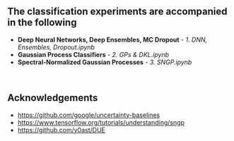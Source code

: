 ## The classification experiments are accompanied in the following 

  - **Deep Neural Networks, Deep Ensembles, MC Dropout** - *1. DNN, Ensembles, Dropout.ipynb*
  - **Gaussian Process Classifiers** - *2. GPs & DKL.ipynb*
  - **Spectral-Normalized Gaussian Processes** - *3. SNGP.ipynb*

&nbsp;

## Acknowledgements

  - https://github.com/google/uncertainty-baselines
  - https://www.tensorflow.org/tutorials/understanding/sngp
  - https://github.com/y0ast/DUE
